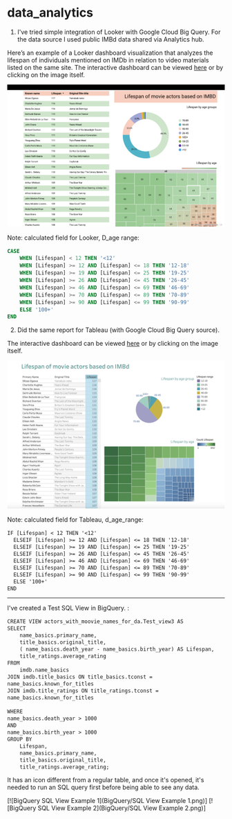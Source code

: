 # data_analytics

1. I've tried simple integration of Looker with Google Cloud Big Query. For the data source I used public IMBd data shared via Analytics hub. 

Here’s an example of a Looker dashboard visualization that analyzes the lifespan of individuals mentioned on IMDb in relation to video materials listed on the same site. The interactive dashboard can be viewed [here](https://lookerstudio.google.com/embed/reporting/15deb2b7-387a-4cfd-9e1e-d1747ec0bafc/page/NFd8D) or by clicking on the image itself.

[![Looker Dashboard Example (IMDb)](Visualisation/Looker_imbd_example.png)](https://lookerstudio.google.com/embed/reporting/15deb2b7-387a-4cfd-9e1e-d1747ec0bafc/page/NFd8D)

Note: calculated field for Looker, D_age range:
```sql
CASE 
    WHEN [Lifespan] < 12 THEN '<12'
    WHEN [Lifespan] >= 12 AND [Lifespan] <= 18 THEN '12-18'
    WHEN [Lifespan] >= 19 AND [Lifespan] <= 25 THEN '19-25'
    WHEN [Lifespan] >= 26 AND [Lifespan] <= 45 THEN '26-45'
    WHEN [Lifespan] >= 46 AND [Lifespan] <= 69 THEN '46-69'
    WHEN [Lifespan] >= 70 AND [Lifespan] <= 89 THEN '70-89'
    WHEN [Lifespan] >= 90 AND [Lifespan] <= 99 THEN '90-99'
    ELSE '100+'
END
```


2. Did the same report for Tableau (with Google Cloud Big Query source).

The interactive dashboard can be viewed [here](https://public.tableau.com/app/profile/tanya.saburova/viz/BigQuery_IMBD/Dashboard1?publish=yes) or by clicking on the image itself.

[![Tableau Dashboard Example (IMDb)](Visualisation/Tableau_imbd_example.png)](https://public.tableau.com/app/profile/tanya.saburova/viz/BigQuery_IMBD/Dashboard1?publish=yes)

Note: calculated field for Tableau, d_age_range:
```
IF [Lifespan] < 12 THEN '<12'
  ELSEIF [Lifespan] >= 12 AND [Lifespan] <= 18 THEN '12-18'
  ELSEIF [Lifespan] >= 19 AND [Lifespan] <= 25 THEN '19-25'
  ELSEIF [Lifespan] >= 26 AND [Lifespan] <= 45 THEN '26-45'
  ELSEIF [Lifespan] >= 46 AND [Lifespan] <= 69 THEN '46-69'
  ELSEIF [Lifespan] >= 70 AND [Lifespan] <= 89 THEN '70-89'
  ELSEIF [Lifespan] >= 90 AND [Lifespan] <= 99 THEN '90-99'
  ELSE '100+'
END
```
___________________________________________________________

I've created a Test SQL View in BigQuery.  : 
```
CREATE VIEW actors_with_moovie_names_for_da.Test_view3 AS
SELECT
    name_basics.primary_name,
    title_basics.original_title,
    ( name_basics.death_year - name_basics.birth_year) AS Lifespan,
    title_ratings.average_rating
FROM
    imdb.name_basics
JOIN imdb.title_basics ON title_basics.tconst = name_basics.known_for_titles
JOIN imdb.title_ratings ON title_ratings.tconst = name_basics.known_for_titles

WHERE 
name_basics.death_year > 1000
AND 
name_basics.birth_year > 1000
GROUP BY
    Lifespan,
    name_basics.primary_name,
    title_basics.original_title,
    title_ratings.average_rating;
```

It has an icon different from a regular table, and once it's opened, it's needed to run an SQL query first before being able to see any data.

[![BigQuery SQL View Example 1](BigQuery/SQL View Example 1.png)]
[![BigQuery SQL View Example 2](BigQuery/SQL View Example 2.png)]
